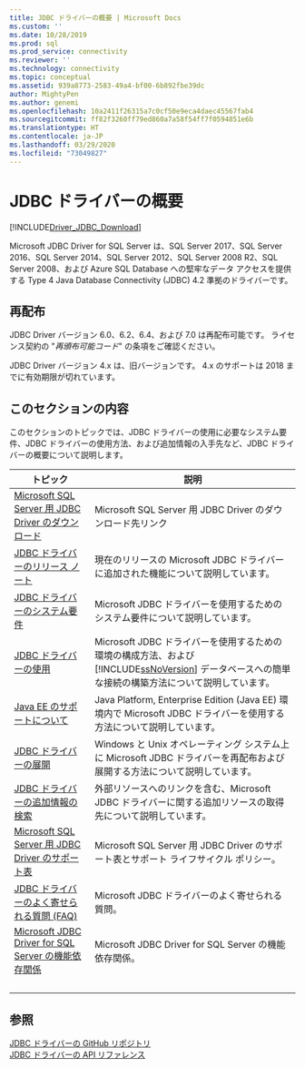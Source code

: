 ```yaml
---
title: JDBC ドライバーの概要 | Microsoft Docs
ms.custom: ''
ms.date: 10/28/2019
ms.prod: sql
ms.prod_service: connectivity
ms.reviewer: ''
ms.technology: connectivity
ms.topic: conceptual
ms.assetid: 939a8773-2583-49a4-bf00-6b892fbe39dc
author: MightyPen
ms.author: genemi
ms.openlocfilehash: 10a2411f26315a7c0cf50e9eca4daec45567fab4
ms.sourcegitcommit: ff82f3260ff79ed860a7a58f54ff7f0594851e6b
ms.translationtype: HT
ms.contentlocale: ja-JP
ms.lasthandoff: 03/29/2020
ms.locfileid: "73049827"
---
```

# <a name="overview-of-the-jdbc-driver"></a>JDBC ドライバーの概要

[!INCLUDE[Driver_JDBC_Download](../../includes/driver_jdbc_download.md)]

Microsoft JDBC Driver for SQL Server は、SQL Server 2017、SQL Server 2016、SQL Server 2014、SQL Server 2012、SQL Server 2008 R2、SQL Server 2008、および Azure SQL Database への堅牢なデータ アクセスを提供する Type 4 Java Database Connectivity (JDBC) 4.2 準拠のドライバーです。  

## <a name="redistribution"></a>再配布

JDBC Driver バージョン 6.0、6.2、6.4、および 7.0 は再配布可能です。 ライセンス契約の "_再頒布可能コード_" の条項をご確認ください。

JDBC Driver バージョン 4.x は、旧バージョンです。 4\.x のサポートは 2018 までに有効期限が切れています。

## <a name="in-this-section"></a>このセクションの内容  

このセクションのトピックでは、JDBC ドライバーの使用に必要なシステム要件、JDBC ドライバーの使用方法、および追加情報の入手先など、JDBC ドライバーの概要について説明します。  

|トピック|説明|  
|-----------|-----------------|  
|[Microsoft SQL Server 用 JDBC Driver のダウンロード](../../connect/jdbc/download-microsoft-jdbc-driver-for-sql-server.md)|Microsoft SQL Server 用 JDBC Driver のダウンロード先リンク|  
|[JDBC ドライバーのリリース ノート](../../connect/jdbc/release-notes-for-the-jdbc-driver.md)|現在のリリースの Microsoft JDBC ドライバーに追加された機能について説明しています。|  
|[JDBC ドライバーのシステム要件](../../connect/jdbc/system-requirements-for-the-jdbc-driver.md)|Microsoft JDBC ドライバーを使用するためのシステム要件について説明しています。|  
|[JDBC ドライバーの使用](../../connect/jdbc/using-the-jdbc-driver.md)|Microsoft JDBC ドライバーを使用するための環境の構成方法、および [!INCLUDE[ssNoVersion](../../includes/ssnoversion-md.md)] データベースへの簡単な接続の構築方法について説明しています。|  
|[Java EE のサポートについて](../../connect/jdbc/understanding-java-ee-support.md)|Java Platform, Enterprise Edition (Java EE) 環境内で Microsoft JDBC ドライバーを使用する方法について説明しています。|  
|[JDBC ドライバーの展開](../../connect/jdbc/deploying-the-jdbc-driver.md)|Windows と Unix オペレーティング システム上に Microsoft JDBC ドライバーを再配布および展開する方法について説明しています。|  
|[JDBC ドライバーの追加情報の検索](../../connect/jdbc/finding-additional-jdbc-driver-information.md)|外部リソースへのリンクを含む、Microsoft JDBC ドライバーに関する追加リソースの取得先について説明しています。|  
|[Microsoft SQL Server 用 JDBC Driver のサポート表](../../connect/jdbc/microsoft-jdbc-driver-for-sql-server-support-matrix.md)|Microsoft SQL Server 用 JDBC Driver のサポート表とサポート ライフサイクル ポリシー。|  
|[JDBC ドライバーのよく寄せられる質問 &#40;FAQ&#41;](../../connect/jdbc/frequently-asked-questions-faq-for-jdbc-driver.md)|Microsoft JDBC ドライバーのよく寄せられる質問。|  
|[Microsoft JDBC Driver for SQL Server の機能依存関係](../../connect/jdbc/feature-dependencies-of-microsoft-jdbc-driver-for-sql-server.md)|Microsoft JDBC Driver for SQL Server の機能依存関係。|
| &nbsp; | &nbsp; |

## <a name="see-also"></a>参照  
 [JDBC ドライバーの GitHub リポジトリ](https://github.com/microsoft/mssql-jdbc)  
 [JDBC ドライバーの API リファレンス](../../connect/jdbc/reference/jdbc-driver-api-reference.md)  
  
  
